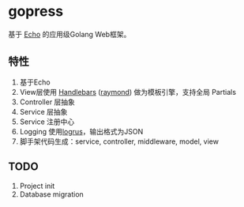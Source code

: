 # gopress

基于 [Echo](https://echo.labstack.com/) 的应用级Golang Web框架。

## 特性

1. 基于Echo
2. View层使用 [Handlebars](http://handlebarsjs.com/) ([raymond](https://github.com/aymerick/raymond)) 做为模板引擎，支持全局 Partials
3. Controller 层抽象
4. Service 层抽象
5. Service 注册中心
6. Logging 使用[logrus](https://github.com/sirupsen/logrus)，输出格式为JSON
7. 脚手架代码生成：service, controller, middleware, model, view

## TODO

1. Project init
2. Database migration
